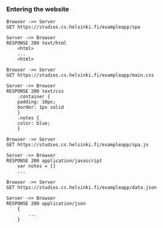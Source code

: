 
### Entering the website
```uml-sequence-diagram
Browser ->> Server
GET https://studies.cs.helsinki.fi/exampleapp/spa

Server ->> Browser
RESPONSE 200 text/html
    <html>
    ... 
    <html>
```
```uml-sequence-diagram
Browser ->> Server
GET https://studies.cs.helsinki.fi/exampleapp/main.css

Server ->> Browser
RESPONSE 200 text/css
    .container {
    padding: 10px;
    border: 1px solid
    }
    .notes {
    color: blue;
    }
```
```uml-sequence-diagram
Browser ->> Server
GET https://studies.cs.helsinki.fi/exampleapp/spa.js

Server ->> Browser
RESPONSE 200 application/javascript
    var notes = []
    ...
```
```uml-sequence-diagram
Browser ->> Server
GET https://studies.cs.helsinki.fi/exampleapp/data.json

Server ->> Browser
RESPONSE 200 application/json
    {
        ...
    }
```
